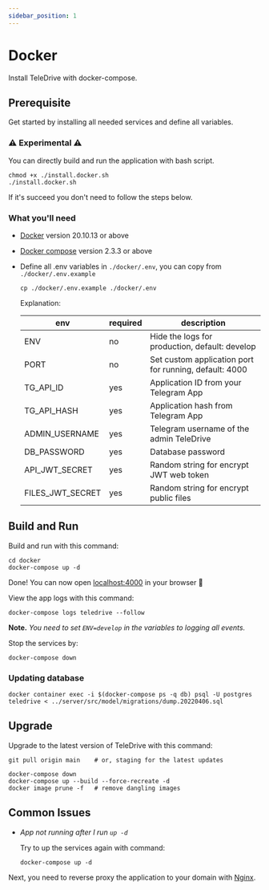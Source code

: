 ```yaml
---
sidebar_position: 1
---
```


# Docker

Install TeleDrive with docker-compose.

## Prerequisite

Get started by installing all needed services and define all variables.

### ⚠️ Experimental ⚠️

You can directly build and run the application with bash script.

```shell
chmod +x ./install.docker.sh
./install.docker.sh
```

If it's succeed you don't need to follow the steps below.

### What you'll need

- [Docker](https://docs.docker.com/engine/install/) version 20.10.13 or above
- [Docker compose](https://docs.docker.com/compose/install/) version 2.3.3 or above
- Define all .env variables in `./docker/.env`, you can copy from `./docker/.env.example`

  ```shell
  cp ./docker/.env.example ./docker/.env
  ```

  Explanation:

  | env                    | required | description                                                       |
  | ---------------------- | -------- | ----------------------------------------------------------------- |
  | ENV                    | no       | Hide the logs for production, default: develop                    |
  | PORT                   | no       | Set custom application port for running, default: 4000            |
  | TG_API_ID              | yes      | Application ID from your Telegram App                             |
  | TG_API_HASH            | yes      | Application hash from Telegram App                                |
  | ADMIN_USERNAME         | yes      | Telegram username of the admin TeleDrive                          |
  | DB_PASSWORD            | yes      | Database password                                                 |
  | API_JWT_SECRET         | yes      | Random string for encrypt JWT web token                           |
  | FILES_JWT_SECRET       | yes      | Random string for encrypt public files                            |
## Build and Run

Build and run with this command:

```shell
cd docker
docker-compose up -d
```

Done! You can now open [localhost:4000](http://localhost:4000) in your browser 🎊

View the app logs with this command:

```shell
docker-compose logs teledrive --follow
```

**Note.** *You need to set `ENV=develop` in the variables to logging all events.*

Stop the services by:

```shell
docker-compose down
```

### Updating database

```shell
docker container exec -i $(docker-compose ps -q db) psql -U postgres teledrive < ../server/src/model/migrations/dump.20220406.sql
```

## Upgrade

Upgrade to the latest version of TeleDrive with this command:

```shell
git pull origin main    # or, staging for the latest updates

docker-compose down
docker-compose up --build --force-recreate -d
docker image prune -f   # remove dangling images
```

## Common Issues

- *App not running after I run `up -d`*

  Try to up the services again with command:

  ```shell
  docker-compose up -d
  ```

Next, you need to reverse proxy the application to your domain with [Nginx](/docs/deployment/nginx).